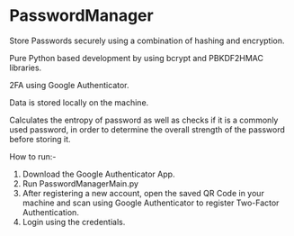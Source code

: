 # PasswordManager
Store Passwords securely using a combination of hashing and encryption.

Pure Python based development by using bcrypt and PBKDF2HMAC libraries.

2FA using Google Authenticator.

Data is stored locally on the machine.

Calculates the entropy of password as well as checks if it is a commonly used password, in order to determine the overall strength of the password before storing it.

How to run:-

1. Download the Google Authenticator App.
2. Run PasswordManagerMain.py
3. After registering a new account, open the saved QR Code in your machine and scan using Google Authenticator to register Two-Factor Authentication.
4. Login using the credentials.
